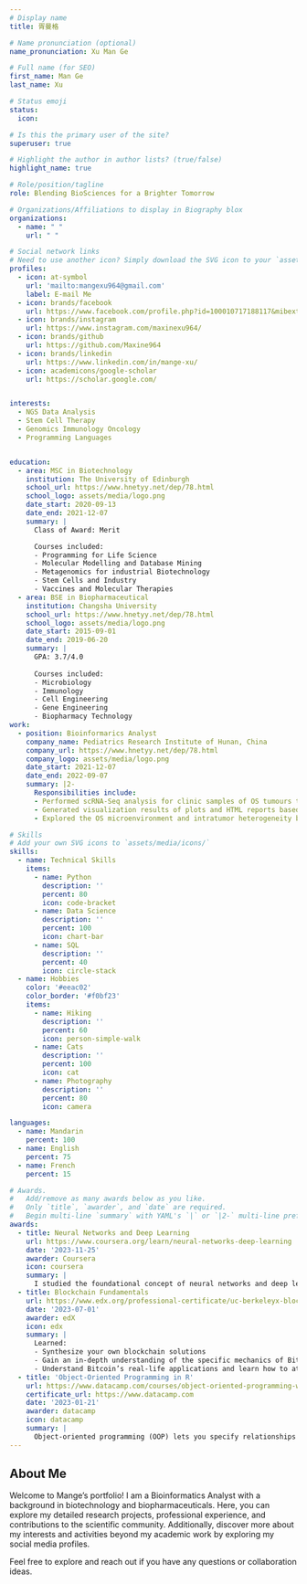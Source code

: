```yaml
---
# Display name
title: 胥曼格

# Name pronunciation (optional)
name_pronunciation: Xu Man Ge

# Full name (for SEO)
first_name: Man Ge
last_name: Xu

# Status emoji
status:
  icon: 

# Is this the primary user of the site?
superuser: true

# Highlight the author in author lists? (true/false)
highlight_name: true

# Role/position/tagline
role: Blending BioSciences for a Brighter Tomorrow

# Organizations/Affiliations to display in Biography blox
organizations:
  - name: " "
    url: " "

# Social network links
# Need to use another icon? Simply download the SVG icon to your `assets/media/icons/` folder.
profiles:
  - icon: at-symbol
    url: 'mailto:mangexu964@gmail.com'
    label: E-mail Me
  - icon: brands/facebook
    url: https://www.facebook.com/profile.php?id=100010717188117&mibextid=kFxxJD
  - icon: brands/instagram
    url: https://www.instagram.com/maxinexu964/
  - icon: brands/github
    url: https://github.com/Maxine964
  - icon: brands/linkedin
    url: https://www.linkedin.com/in/mange-xu/
  - icon: academicons/google-scholar
    url: https://scholar.google.com/


interests:
  - NGS Data Analysis
  - Stem Cell Therapy
  - Genomics Immunology Oncology 
  - Programming Languages


education:
  - area: MSC in Biotechnology
    institution: The University of Edinburgh
    school_url: https://www.hnetyy.net/dep/78.html
    school_logo: assets/media/logo.png
    date_start: 2020-09-13
    date_end: 2021-12-07
    summary: |
      Class of Award: Merit

      Courses included:
      - Programming for Life Science
      - Molecular Modelling and Database Mining
      - Metagenomics for industrial Biotechnology
      - Stem Cells and Industry
      - Vaccines and Molecular Therapies
  - area: BSE in Biopharmaceutical
    institution: Changsha University
    school_url: https://www.hnetyy.net/dep/78.html
    school_logo: assets/media/logo.png
    date_start: 2015-09-01
    date_end: 2019-06-20
    summary: |
      GPA: 3.7/4.0
      
      Courses included:
      - Microbiology
      - Immunology
      - Cell Engineering
      - Gene Engineering
      - Biopharmacy Technology
work:
  - position: Bioinformarics Analyst
    company_name: Pediatrics Research Institute of Hunan, China
    company_url: https://www.hnetyy.net/dep/78.html
    company_logo: assets/media/logo.png
    date_start: 2021-12-07
    date_end: 2022-09-07
    summary: |2-
      Responsibilities include:
      - Performed scRNA-Seq analysis for clinic samples of OS tumours to explore the cellular composition.
      - Generated visualization results of plots and HTML reports based on scRNA-Seq data using Python and R in Linux system. 
      - Explored the OS microenvironment and intratumor heterogeneity by analyzing the transcriptomic properties, regulators and dynamics of malignant cells.

# Skills
# Add your own SVG icons to `assets/media/icons/`
skills:
  - name: Technical Skills
    items:
      - name: Python
        description: ''
        percent: 80
        icon: code-bracket
      - name: Data Science
        description: ''
        percent: 100
        icon: chart-bar
      - name: SQL
        description: ''
        percent: 40
        icon: circle-stack
  - name: Hobbies
    color: '#eeac02'
    color_border: '#f0bf23'
    items:
      - name: Hiking
        description: ''
        percent: 60
        icon: person-simple-walk
      - name: Cats
        description: ''
        percent: 100
        icon: cat
      - name: Photography
        description: ''
        percent: 80
        icon: camera

languages:
  - name: Mandarin
    percent: 100
  - name: English
    percent: 75
  - name: French
    percent: 15

# Awards.
#   Add/remove as many awards below as you like.
#   Only `title`, `awarder`, and `date` are required.
#   Begin multi-line `summary` with YAML's `|` or `|2-` multi-line prefix and indent 2 spaces below.
awards:
  - title: Neural Networks and Deep Learning
    url: https://www.coursera.org/learn/neural-networks-deep-learning
    date: '2023-11-25'
    awarder: Coursera
    icon: coursera
    summary: |
      I studied the foundational concept of neural networks and deep learning. By the end, I was familiar with the significant technological trends driving the rise of deep learning; build, train, and apply fully connected deep neural networks; implement efficient (vectorized) neural networks; identify key parameters in a neural network’s architecture; and apply deep learning to your own applications.
  - title: Blockchain Fundamentals
    url: https://www.edx.org/professional-certificate/uc-berkeleyx-blockchain-fundamentals
    date: '2023-07-01'
    awarder: edX
    icon: edx
    summary: |
      Learned:
      - Synthesize your own blockchain solutions
      - Gain an in-depth understanding of the specific mechanics of Bitcoin
      - Understand Bitcoin’s real-life applications and learn how to attack and destroy Bitcoin, Ethereum, smart contracts and Dapps, and alternatives to Bitcoin’s Proof-of-Work consensus algorithm
  - title: 'Object-Oriented Programming in R'
    url: https://www.datacamp.com/courses/object-oriented-programming-with-s3-and-r6-in-r
    certificate_url: https://www.datacamp.com
    date: '2023-01-21'
    awarder: datacamp
    icon: datacamp
    summary: |
      Object-oriented programming (OOP) lets you specify relationships between functions and the objects that they can act on, helping you manage complexity in your code. This is an intermediate level course, providing an introduction to OOP, using the S3 and R6 systems. S3 is a great day-to-day R programming tool that simplifies some of the functions that you write. R6 is especially useful for industry-specific analyses, working with web APIs, and building GUIs.
---
```


## About Me

Welcome to Mange’s portfolio! I am a Bioinformatics Analyst with a background in biotechnology and biopharmaceuticals. Here, you can explore my detailed research projects, professional experience, and contributions to the scientific community. Additionally, discover more about my interests and activities beyond my academic work by exploring my social media profiles.

Feel free to explore and reach out if you have any questions or collaboration ideas.
